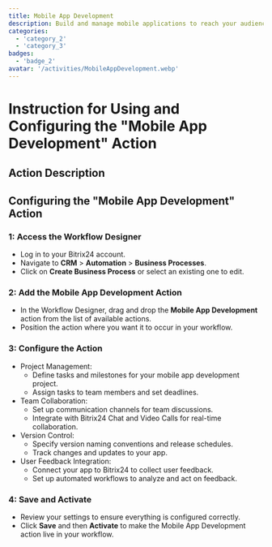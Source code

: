 ```yaml
---
title: Mobile App Development
description: Build and manage mobile applications to reach your audience.
categories: 
  - 'category_2'
  - 'category_3'
badges: 
  - 'badge_2' 
avatar: '/activities/MobileAppDevelopment.webp'
---
```

# Instruction for Using and Configuring the "Mobile App Development" Action

## Action Description

## **Configuring the "Mobile App Development" Action**

### 1: Access the Workflow Designer
- Log in to your Bitrix24 account.
- Navigate to **CRM** > **Automation** > **Business Processes**.
- Click on **Create Business Process** or select an existing one to edit.

### 2: Add the Mobile App Development Action
- In the Workflow Designer, drag and drop the **Mobile App Development** action from the list of available actions.
- Position the action where you want it to occur in your workflow.

### 3: Configure the Action
- Project Management:
  - Define tasks and milestones for your mobile app development project.
  - Assign tasks to team members and set deadlines.
- Team Collaboration:
  - Set up communication channels for team discussions.
  - Integrate with Bitrix24 Chat and Video Calls for real-time collaboration.
- Version Control:
  - Specify version naming conventions and release schedules.
  - Track changes and updates to your app.
- User Feedback Integration:
  - Connect your app to Bitrix24 to collect user feedback.
  - Set up automated workflows to analyze and act on feedback.

### 4: Save and Activate
- Review your settings to ensure everything is configured correctly.
- Click **Save** and then **Activate** to make the Mobile App Development action live in your workflow.
